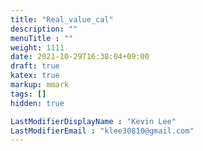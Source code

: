 ```yaml
---
title: "Real_value_cal"
description: ""
menuTitle : ""
weight: 1111
date: 2021-10-29T16:38:04+09:00
draft: true
katex: true
markup: mmark
tags: []
hidden: true

LastModifierDisplayName : "Kevin Lee"
LastModifierEmail : "klee30810@gmail.com"
---
```


